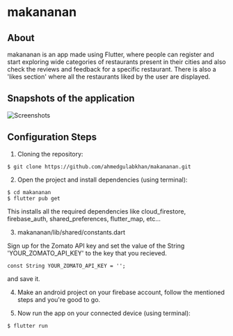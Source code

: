 # makananan
## About
makananan is an app made using Flutter, where people can register and start exploring wide categories of restaurants present in their cities and also check the reviews and feedback for a specific restaurant. There is also a 'likes section' where all the restaurants liked by the user are displayed.

## Snapshots of the application

![Screenshots](/snapshots/makananan_snapshot_2.png)

## Configuration Steps
1. Cloning the repository:

```
$ git clone https://github.com/ahmedgulabkhan/makananan.git
```

2. Open the project and install dependencies (using terminal):

```
$ cd makananan
$ flutter pub get
```
This installs all the required dependencies like cloud_firestore, firebase_auth, shared_preferences, flutter_map, etc...

3. makananan/lib/shared/constants.dart

Sign up for the Zomato API key and set the value of the String 'YOUR_ZOMATO_API_KEY' to the key that you recieved.

`const String YOUR_ZOMATO_API_KEY = '';`

and save it.

4. Make an android project on your firebase account, follow the mentioned steps and you're good to go.

5. Now run the app on your connected device (using terminal):

`$ flutter run`
